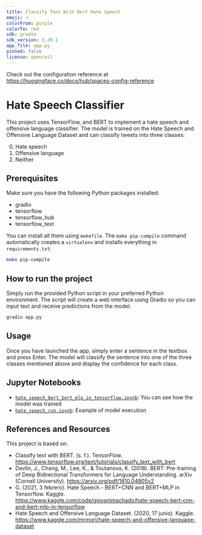 ```yaml
---
title: Classify Text With Bert Hate Speech
emoji: 🔥
colorFrom: purple
colorTo: red
sdk: gradio
sdk_version: 3.20.1
app_file: app.py
pinned: false
license: openrail
---
```


Check out the configuration reference at https://huggingface.co/docs/hub/spaces-config-reference


# Hate Speech Classifier

This project uses TensorFlow, and BERT to implement a hate speech and offensive language classifier. The model is trained on the Hate Speech and Offensive Language Dataset and can classify tweets into three classes:

0. Hate speech
1. Offensive language
2. Neither


## Prerequisites
Make sure you have the following Python packages installed:

- gradio
- tensorflow
- tensorflow_hub
- tensorflow_text


You can install all them using `makefile`. The `make pip-compile` command automatically creates a `virtualenv` and installs everything in `requirements.txt`:

```bash
make pip-compile
```

## How to run the project
Simply run the provided Python script in your preferred Python environment. The script will create a web interface using Gradio so you can input text and receive predictions from the model.

```bash
gradio app.py
```

## Usage
Once you have launched the app, simply enter a sentence in the textbox and press Enter. The model will classify the sentence into one of the three classes mentioned above and display the confidence for each class.

## Jupyter Notebooks

- [`hate_speech_bert_bert_mlp_in_tensorflow.ipynb`](./hate_speech_bert_bert_mlp_in_tensorflow.ipynb): You can see how the model was trained
- [`hate_speech_run.ipynb`](./hate_speech_run.ipynb): Example of model execution


## References and Resources
This project is based on:

- Classify text with BERT. (s. f.). TensorFlow. https://www.tensorflow.org/text/tutorials/classify_text_with_bert
- Devlin, J., Chang, M., Lee, K., & Toutanova, K. (2018). BERT: Pre-training of Deep Bidirectional Transformers for Language Understanding. arXiv (Cornell University). https://arxiv.org/pdf/1810.04805v2
- G. (2021, 3 febrero). Hate Speech - BERT+CNN and BERT+MLP in Tensorflow. Kaggle. https://www.kaggle.com/code/giovanimachado/hate-speech-bert-cnn-and-bert-mlp-in-tensorflow
- Hate Speech and Offensive Language Dataset. (2020, 17 junio). Kaggle. https://www.kaggle.com/mrmorj/hate-speech-and-offensive-language-dataset



